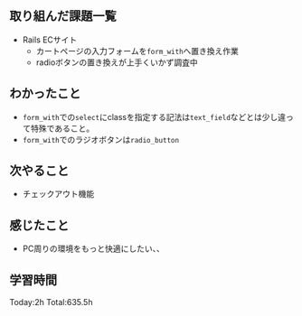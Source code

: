 ## 取り組んだ課題一覧
- Rails ECサイト
  - カートページの入力フォームを`form_with`へ置き換え作業
  - radioボタンの置き換えが上手くいかず調査中
  
## わかったこと
- `form_with`での`select`にclassを指定する記法は`text_field`などとは少し違って特殊であること。
- `form_with`でのラジオボタンは`radio_button`

## 次やること
- チェックアウト機能
  
## 感じたこと
- PC周りの環境をもっと快適にしたい、、
  
## 学習時間
Today:2h
Total:635.5h
